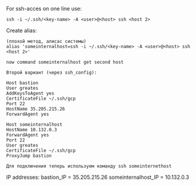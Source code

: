 For ssh-acces on one line use:

	ssh -i ~/.ssh/<key-name> -A <user>@<host> ssh <host 2>

Create alias:

	(плохой метод, алисас системы)
	alias 'someinternalhost=ssh -i ~/.ssh/<key-name> -A <user>@<host> ssh <host 2>'

	now command someinternalhost get second host

	Второй вариант (через ssh_config):

	Host bastion
	User greates
	AddKeysToAgent yes
	CertificateFile ~/.ssh/gcp
	Port 22
	HostName 35.205.215.26
	ForwardAgent yes

	Host someinternalhost
	HostName 10.132.0.3
	ForwardAgent yes
	Port 22
	User greates
	CertificateFile ~/.ssh/gcp
	ProxyJump bastion
	
	Для подключения теперь используем команду ssh someinternethost

IP addresses:
bastion_IP = 35.205.215.26
someinternalhost_IP = 10.132.0.3
